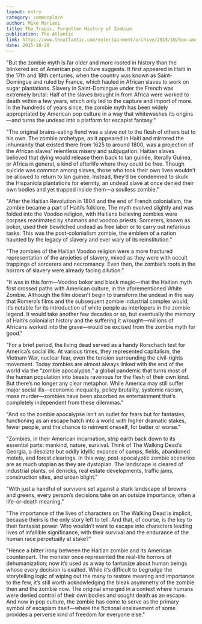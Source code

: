 ```yaml
---
layout: entry
category: commonplace
author: Mike Mariani
title: The Tragic, Forgotten History of Zombies
publication: The Atlantic
link: https://www.theatlantic.com/entertainment/archive/2015/10/how-america-erased-the-tragic-history-of-the-zombie/412264/
date: 2015-10-29
---
```


"But the zombie myth is far older and more rooted in history than the blinkered arc of American pop culture suggests. It first appeared in Haiti in the 17th and 18th centuries, when the country was known as Saint-Domingue and ruled by France, which hauled in African slaves to work on sugar plantations. Slavery in Saint-Domingue under the French was extremely brutal: Half of the slaves brought in from Africa were worked to death within a few years, which only led to the capture and import of more. In the hundreds of years since, the zombie myth has been widely appropriated by American pop culture in a way that whitewashes its origins—and turns the undead into a platform for escapist fantasy."

"The original brains-eating fiend was a slave not to the flesh of others but to his own. The zombie archetype, as it appeared in Haiti and mirrored the inhumanity that existed there from 1625 to around 1800, was a projection of the African slaves’ relentless misery and subjugation. Haitian slaves believed that dying would release them back to lan guinée, literally Guinea, or Africa in general, a kind of afterlife where they could be free. Though suicide was common among slaves, those who took their own lives wouldn’t be allowed to return to lan guinée. Instead, they’d be condemned to skulk the Hispaniola plantations for eternity, an undead slave at once denied their own bodies and yet trapped inside them—a soulless zombie."

"After the Haitian Revolution in 1804 and the end of French colonialism, the zombie became a part of Haiti’s folklore. The myth evolved slightly and was folded into the Voodoo religion, with Haitians believing zombies were corpses reanimated by shamans and voodoo priests. Sorcerers, known as bokor, used their bewitched undead as free labor or to carry out nefarious tasks. This was the post-colonialism zombie, the emblem of a nation haunted by the legacy of slavery and ever wary of its reinstitution."

"The zombies of the Haitian Voodoo religion were a more fractured representation of the anxieties of slavery, mixed as they were with occult trappings of sorcerers and necromancy. Even then, the zombie’s roots in the horrors of slavery were already facing dilution."

"It was in this form—Voodoo bokor and black magic—that the Haitian myth first crossed paths with American culture, in the aforementioned White Zombie. Although the film doesn’t begin to transform the undead in the way that Romero’s films and the subsequent zombie industrial complex would, it’s notable for its introduction of white people as interlopers in the zombie legend. It would take another few decades or so, but eventually the memory of Haiti’s colonialist history and the suffering it wrought—millions of Africans worked into the grave—would be excised from the zombie myth for good."
 
"For a brief period, the living dead served as a handy Rorschach test for America’s social ills. At various times, they represented capitalism, the Vietnam War, nuclear fear, even the tension surrounding the civil-rights movement. Today zombies are almost always linked with the end of the world via the “zombie apocalypse,” a global pandemic that turns most of the human population into beasts ravenous for the flesh of their own kind. But there’s no longer any clear metaphor. While America may still suffer major social ills—economic inequality, policy brutality, systemic racism, mass murder—zombies have been absorbed as entertainment that’s completely independent from these dilemmas."

"And so the zombie apocalypse isn’t an outlet for fears but for fantasies, functioning as an escape hatch into a world with higher dramatic stakes, fewer people, and the chance to reinvent oneself, for better or worse."

"Zombies, in their American incarnation, strip earth back down to its essential parts: mankind, nature, survival. Think of The Walking Dead’s Georgia, a desolate but oddly idyllic expanse of camps, fields, abandoned motels, and forest clearings. In this way, post-apocalyptic zombie scenarios are as much utopian as they are dystopian. The landscape is cleared of industrial plants, oil derricks, real estate developments, traffic jams, construction sites, and urban blight."
 
"With just a handful of survivors set against a stark landscape of browns and greens, every person’s decisions take on an outsize importance, often a life-or-death meaning."

"The importance of the lives of characters on The Walking Dead is implicit, because theirs is the only story left to tell. And that, of course, is the key to their fantasist power: Who wouldn’t want to escape into characters leading lives of infallible significance, with their survival and the endurance of the human race perpetually at stake?"

"Hence a bitter irony between the Haitian zombie and its American counterpart. The monster once represented the real-life horrors of dehumanization; now it’s used as a way to fantasize about human beings whose every decision is exalted. While it’s difficult to begrudge the storytelling logic of wiping out the many to restore meaning and importance to the few, it’s still worth acknowledging the bleak asymmetry of the zombie then and the zombie now. The original emerged in a context where humans were denied control of their own bodies and sought death as an escape. And now in pop culture, the zombie has come to serve as the primary symbol of escapism itself—where the fictional enslavement of some provides a perverse kind of freedom for everyone else."
